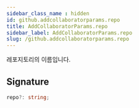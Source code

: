 ```yaml
---
sidebar_class_name : hidden
id: github.addcollaboratorparams.repo
title: AddCollaboratorParams.repo
sidebar_label: AddCollaboratorParams.repo
slug: /github.addcollaboratorparams.repo
---
```






레포지토리의 이름입니다.

## Signature

```typescript
repo?: string;
```
